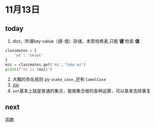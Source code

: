 # 11月13日

## today

1. dict，所谓key-value（键-值）存储，本质哈希表,只能 **键** 检索 **值**

``` python
classmates = {
    'wt': 'bkswt'
}
mzz = classmates.get('mz','fake mz')
print(f"mz is {mzz}")
```

2. 大概的命名规则 py `snake_case` 	,还有 `CamelCase` 
3. [zip](https://docs.python.org/3.3/library/functions.html#zip)
4. `set`基本上就是普通的集合，能做集合做的各种运算，可以拿来去除重复

## next
函数
